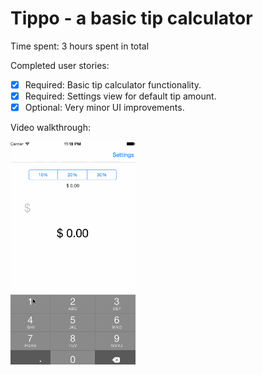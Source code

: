 # Tippo - a basic tip calculator

Time spent: 3 hours spent in total

Completed user stories:

 * [x] Required: Basic tip calculator functionality.
 * [x] Required: Settings view for default tip amount.
 * [x] Optional: Very minor UI improvements.

Video walkthrough:

<img src='https://github.com/ybv/tippo/blob/master/VWalk.gif' title='img' width='200' alt='walk' />
